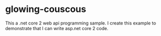 # glowing-couscous
This  a .net core 2 web api programming sample. I create this example to demonstrate that I can write asp.net core 2 code. 

